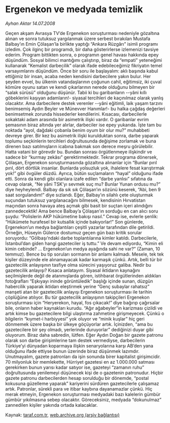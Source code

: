 # Ergenekon ve medyada temizlik

*Ayhan Aktar 14.07.2008*

<div class="yazi"> 
Geçen akşam Avrasya TV’de Ergenekon soruşturması nedeniyle gözaltına alınan ve sonra tutuksuz yargılanmak üzere serbest bırakılan Mustafa Balbay’ın Emin Çölaşan’la birlikte yaptığı “Ankara Rüzgârı” isimli programı izledim. Çok ilginç bir programdı, bir daha gösterirlerse izlemenizi tavsiye ederim.
Program bittikten sonra, o programın genel havası hakkında epey düşündüm. Sosyal bilimci mantığımı çalıştırıp, biraz da “empati” yeteneğimi kullanarak “Kemalist darbecilik” olarak ifade edebileceğimiz fikriyatın temel varsayımlarını düşündüm. Önce bir soru ile başlayalım: aklı başında kabul ettiğimiz bir insan, acaba neden kendisini darbecilere yakın bulur. Her şeyden evvel, bu ülkenin vatandaşlarının çoğunun cahil, eğitimsiz, iki çuval kömüre oyunu satan ve kendi çıkarlarının nerede olduğunu bilmeyen bir “salak sürüsü” olduğunu düşünür. Tabii ki bu garibanların --yâni kıllı göbeklerini kaşıyan adamların!- siyasal tercihleri de kaçınılmaz olarak yanlış olacaktır. Ama darbecilere destek verenler --yâni eğitimli, laik yaşam tarzını benimsemiş Aydın Beyler ve Münevver Hanımlar!- bu halka çağdaş değerleri benimsetmek zorunda hissederler kendilerini. Kısacası, darbecilerle sokaktaki adam arasında bir asimetrik ilişki vardır. O garibanlar evrim şemasının biraz altında yer alırlar, darbeciler ise epey yukarıda. İşte tam bu noktada “ayol, dağdaki çobanla benim oyum bir olur mu?” muhabbeti devreye girer.
Bir kez bu asimetrik ilişki kurulduktan sonra, darbe yaparak toplumu seçkinlerin tercihleri doğrultusunda değişime zorlamak ve buna direnen bazı satılmışların icabına bakmak son derece meşru görülebilir. Hatta vatani bir görevdir bu. Bundan sonrası örgütlenmeye ilişkindir ve sadece bir “kurmay zekâsı” gerektirmektedir.
Tekrar programa dönersek, Çölaşan, Ergenekon soruşturmasında gözaltına alınanlar için “Bunlar pırıl pırıl, dört dörtlük insanlar. Bunlarda yolsuzluk yok, ihalelere fesat karıştırmak yok!” gibi övgüler düzdü. Ayrıca, bütün suçlamaların “hayal” olduğunu ifade etti. Sonra da kendi gibi olanlara izafe edilen “darbe yanlısı” sıfatına da cevap olarak, “Ne yâni TSK’yı sevmek suç mu? Bunlar Yunan ordusu mu?” diye heyheylendi. Balbay da sık sık Çölaşan’ın sözünü keserek, “Abi, ben 9 saat sorgulandım!” diye sızlandı. Eğer, Balbay’ın silahlı çete oluşturmak suçundan tutuksuz yargılanacağını bilmesek, kendisinin Hırvatistan maçından sonra havaya ateş açmak gibi basit bir suçtan içeri alındığını zannedecektik! Ama bence Balbay’a Çölaşan’ın sorduğu en can alıcı soru şuydu: “Polislerin AKP hükümetine bakışı nasıl.” Cevap ise, evlerle şenlik: “Hükümete hurafesel bir kutsallık içinde bakıyorlar!”
Son günlerde, Ergenekon’un medya bağlantıları çeşitli yazarlar tarafından dile getirildi. Örneğin, Hüseyin Gülerce dostumuz geçen gün bazı kritik sorular soruyordu: “Gölbaşı’ndaki darbe toplantılarına kimler katıldı. Darbecilerle, İstanbul’dan giden hangi gazeteciler iş tuttu.” Ve devam ediyordu, “Kimin eli kimin cebinde? ... Ergenekon’un medya ayağında sahi ne var?” (Zaman, 10 temmuz). Bence bu tip soruları sormanın bir anlamı kalmadı. Mesele, tek tek kişiler düzeyinde ele alınamayacak kadar karmaşık çünkü. Artık, belli tür bir gazetecilik anlayışının tasfiye olma sürecini yaşıyoruz galiba. Nedir bu gazetecilik anlayışı? Kısaca anlatayım.
Siyasal iktidarın kaynağını seçilmişlerde değil de atanmışlarda gören, istihbarat örgütlerinden aldıkları fotoğrafları “Eşkıyayı ininde görüntüledik” başlığı içinde sunan, düzgün habercilik yaparak iktidarı eleştirmek yerine “Genç subaylar rahatsız” manşeti atan bir gazetecilik anlayışı Ergenekon soruşturması ile tarihin çöplüğüne atılıyor. Bu tür gazetecilik anlayışının takipçileri Ergenekon soruşturması için “Heryerekon, hayal, fos çıkacak!” diye bağırıp çağırsalar bile, onların haber kaynakları kurudu. “Ağır ağabeyler”in karizması çizildi ve artık kimse bu gazetecilere bilgi ulaştırma zahmetine girişmeyecek. Çünkü o bilgilerin “kıymet-i harbiyyesi” yok oluyor ve “minik kuşlar” hiç geri dönmemek üzere başka bir ülkeye göçüyorlar artık.
İçinizden, “ama bu gazetecilere bir şey olmadı, yerlerinde duruyorlar” dediğinizi duyar gibi oluyorum. Biraz daha sabredin, lütfen. Eğer Aydın Doğan bir gazete patronu olarak son darbe girişimlerine tam destek vermediyse, darbecilerin Türkiye’yi dünyadan koparmaya ilişkin senaryolarına karşı AB’den yana olduğunu ifade ettiyse bunun üzerinde biraz düşünmek lazımdır.
Unutmayalım, gazete patronları da işin sonunda birer kapitalist girişimcidir. 70 milyonluk bir memlekette, Hürriyet gazetesi en az 1.000.000 satması gerekirken bunun yarısı kadar satıyor ise, gazeteyi “zamanın ruhu” doğrultusunda yenilemeyi düşünecek kişi de o gazetenin patronudur. Hiçbir gazete patronu darbecilerden hesap sorulduğu bir dönemde, “postal kokusuna güzelleme yaparak” kariyerini sürdüren gazetecilerle çalışamaz artık. Patronlar, sürekli para ve itibar kaybına dayanamazlar çünkü. Hiç merak etmeyin, Ergenekon soruşturması medyadaki bazı kalelerin gümbür gümbür yıkılmasına sebep olacaktır. Göreceksiniz, medyada “dokunulmaz” zannedilen kişiler yakında ortada kalacaklar.</div>

Kaynak: [taraf.com.tr](http://www.taraf.com.tr:80/ayhan-aktar/makale-ergenekon-ve-medyada-temizlik.htm), [web.archive.org (arşiv bağlantısı)](http://web.archive.org/web/20101010162857/http://www.taraf.com.tr:80/ayhan-aktar/makale-ergenekon-ve-medyada-temizlik.htm)
